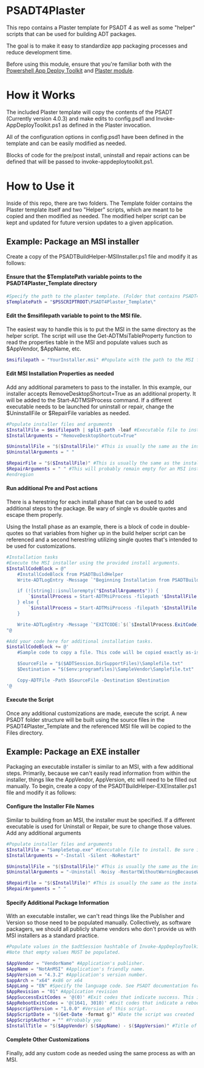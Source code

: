 # PSADT4Plaster
This repo contains a Plaster template for PSADT 4 as well as some "helper" scripts that can be used for building ADT packages.

The goal is to make it easy to standardize app packaging processes and reduce development time.

Before using this module, ensure that you're familiar both with the [Powershell App Deploy Toolkit](https://psappdeploytoolkit.com/) and [Plaster module](https://github.com/PowerShellOrg/Plaster).

# How it Works
The included Plaster template will copy the contents of the PSADT (Currently version 4.0.3) and make edits to config.psd1 and Invoke-AppDeployToolkit.ps1 as defined in the Plaster invocation.

All of the configuration options in config.psd1 have been defined in the template and can be easily modified as needed.

Blocks of code for the pre/post install, uninstall and repair actions can be defined that will be passed to invoke-appdeploytoolkit.ps1.



# How to Use it
Inside of this repo, there are two folders. The Template folder contains the Plaster template itself and two "Helper" scripts, which are meant to be copied and then modified as needed. The modified helper script can be kept and updated for future version updates to a given application.


## Example: Package an MSI installer
Create a copy of the PSADTBuildHelper-MSIInstaller.ps1 file and modify it as follows:

#### Ensure that the $TemplatePath variable points to the PSADT4Plaster_Template directory
```powershell
#Specify the path to the plaster template. (Folder that contains PSADT4Plaster.xml and the rest of the template files)
$TemplatePath = "$PSSCRIPTROOT\PSADT4Plaster_Template\"
```

#### Edit the $msifilepath variable to point to the MSI file.
The easiest way to handle this is to put the MSI in the same directory as the helper script. The script will use the Get-ADTMsiTableProperty function to read the properties table in the MSI and populate values such as $AppVendor, $AppName, etc.
```powershell
$msifilepath = "YourInstaller.msi" #Populate with the path to the MSI file that will be used in the ADT package.
```


#### Edit MSI Installation Properties as needed
Add any additional parameters to pass to the installer. In this example, our installer accepts RemoveDesktopShortcut=True as an additional property. It will be added to the Start-ADTMSIProcess command. If a different executable needs to be launched for uninstall or repair, change the $UninstallFile or $RepairFile variables as needed.
```powershell
#Populate installer files and arguments
$InstallFile = $msifilepath | split-path -leaf #Executable file to install. Be sure it's in the Files directory.
$InstallArguments = "RemoveDesktopShortcut=True"

$UninstallFile = "$($InstallFile)" #This is usually the same as the installation file. Change it if needed.
$UninstallArguments = " "

$RepairFile = "$($InstallFile)" #This is usually the same as the installation file. Change it if needed.
$RepairArguments = " " #This will probably remain empty for an MSI installer. The Repair codeblock will use the built in 'repair' action via Start-ADTMsiProcess.
#endregion
```

#### Run additional Pre and Post actions
There is a herestring for each install phase that can be used to add additional steps to the package. Be wary of single vs double quotes and escape them properly.

Using the Install phase as an example, there is a block of code in double-quotes so that variables from higher up in the build helper script can be referenced and a second herestring utilizing single quotes that's intended to be used for customizations.
```powershell
#Installation tasks
#Execute the MSI installer using the provided install arguments.
$InstallCodeBlock = @"
    #InstallCodeBlock from PSADTBuildHelper
    Write-ADTLogEntry -Message `"Beginning Installation from PSADTBuilder Template using $InstallFile`" -Source `"`$(`$adtsession.InstallPhase)-PSADTHelper`"

    if (![string]::isnullorempty("$InstallArguments")) {
        `$installProcess = Start-ADTMsiProcess -filepath '$InstallFile' -Action Install -AdditionalArgumentList '$InstallArguments'
    } else {
        `$installProcess = Start-ADTMsiProcess -filepath '$InstallFile' -Action Install -PassThru
    }

    Write-ADTLogEntry -Message `"EXITCODE:`$(`$InstallProcess.ExitCode)``nSTDOUT:`$(`$InstallProcess.StdOut)``nSTDERR:`$(`$InstallProcess.StdErr)" -Source `"`$(`$adtsession.InstallPhase)-PSADTHelper`"
"@

#Add your code here for additional installation tasks.
$installCodeBlock += @'
    #Sample code to copy a file. This code will be copied exactly as-is to invoke-psappdeploytoolkit.ps1

    $SourceFile = "$($ADTSession.DirSupportFiles)\Samplefile.txt"
    $Destination = "$($env:programfiles)\SampleVendor\Samplefile.txt"

    Copy-ADTFile -Path $SourceFile -Destination $Destination
'@
```

#### Execute the Script
Once any additional customizations are made, execute the script. A new PSADT folder structure will be built using the source files in the PSADT4Plaster_Template and the referenced MSI file will be copied to the Files directory.



## Example: Package an EXE installer
Packaging an executable installer is similar to an MSI, with a few additional steps. Primarily, because we can't easily read information from within the installer, things like the AppVendor, AppVersion, etc will need to be filled out manually. To begin, create a copy of the PSADTBuildHelper-EXEInstaller.ps1 file and modify it as follows:

#### Configure the Installer File Names
Similar to building from an MSI, the installer must be specified. If a different executable is used for Uninstall or Repair, be sure to change those values. Add any additional arguments

```powershell
#Populate installer files and arguments
$InstallFile = "SampleSetup.exe" #Executable file to install. Be sure it's in the Files directory.
$InstallArguments = "-Install -Silent -NoRestart"

$UninstallFile = "$($InstallFile)" #This is usually the same as the installation file. Change it if needed.
$UninstallArguments = "-Uninstall -Noisy -RestartWithoutWarningBecauseWhyNot "

$RepairFile = "$($InstallFile)" #This is usually the same as the installation file. Change it if needed.
$RepairArguments = " "
```

#### Specify Additional Package Information
With an executable installer, we can't read things like the Publisher and Version so those need to be populated manually. Collectively, as software packagers, we should all publicly shame vendors who don't provide us with MSI installers as a standard practice.

```Powershell
#Populate values in the $adtSession hashtable of Invoke-AppDeployToolkit.ps1
#Note that empty values MUST be populated.

$AppVendor = "VendorName" #Application's publisher.
$AppName = "NotAnMSI" #Application's friendly name.
$AppVersion = "4.3.2" #Application's version number.
$appArch = "x64" #x86 or x64
$AppLang = "EN" #Specify the language code. See PSADT documentation for a list
$AppRevision = "01" #Application revision
$AppSuccessExitCodes = '@(0)' #Exit codes that indicate success. This is typically 0, but some installers may return other codes.
$AppRebootExitCodes = '@(1641, 3010)' #Exit codes that indicate a reboot is required. This is typically 3010, but some installers may return other codes.
$AppscriptVersion = "1.0.0" #Version of this script.
$AppScriptDate = "$(Get-Date -format g)" #Date the script was created
$AppScriptAuthor = "" #Probably you
$InstallTitle = "$($AppVendor) $($AppName) - $($AppVersion)" #Title of the installation. This will be shown in the dialog boxes during installation.
```

#### Complete Other Customizations
Finally, add any custom code as needed using the same process as with an MSI.


